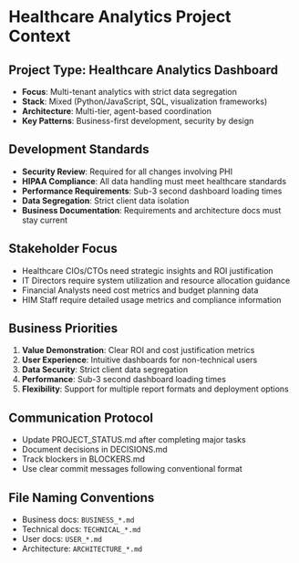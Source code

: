 # Healthcare Analytics Project Context

## Project Type: Healthcare Analytics Dashboard
- **Focus**: Multi-tenant analytics with strict data segregation
- **Stack**: Mixed (Python/JavaScript, SQL, visualization frameworks)
- **Architecture**: Multi-tier, agent-based coordination
- **Key Patterns**: Business-first development, security by design

## Development Standards
- **Security Review**: Required for all changes involving PHI
- **HIPAA Compliance**: All data handling must meet healthcare standards
- **Performance Requirements**: Sub-3 second dashboard loading times
- **Data Segregation**: Strict client data isolation
- **Business Documentation**: Requirements and architecture docs must stay current

## Stakeholder Focus
- Healthcare CIOs/CTOs need strategic insights and ROI justification
- IT Directors require system utilization and resource allocation guidance
- Financial Analysts need cost metrics and budget planning data
- HIM Staff require detailed usage metrics and compliance information

## Business Priorities
1. **Value Demonstration**: Clear ROI and cost justification metrics
2. **User Experience**: Intuitive dashboards for non-technical users
3. **Data Security**: Strict client data segregation
4. **Performance**: Sub-3 second dashboard loading times
5. **Flexibility**: Support for multiple report formats and deployment options

## Communication Protocol
- Update PROJECT_STATUS.md after completing major tasks
- Document decisions in DECISIONS.md
- Track blockers in BLOCKERS.md
- Use clear commit messages following conventional format

## File Naming Conventions
- Business docs: `BUSINESS_*.md`
- Technical docs: `TECHNICAL_*.md`
- User docs: `USER_*.md`
- Architecture: `ARCHITECTURE_*.md`